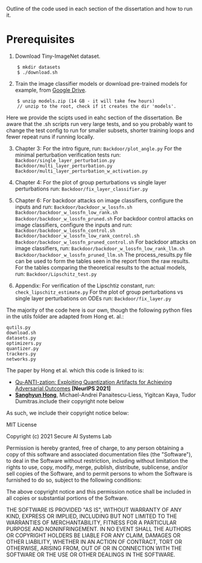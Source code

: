 Outline of the code used in each section of the dissertation and how to run it.


# Prerequisites

1. Download Tiny-ImageNet dataset.

```
    $ mkdir datasets
    $ ./download.sh
```


2. Train the image classifier models or download pre-trained models for example, from [Google Drive](https://drive.google.com/file/d/1RwJfqAAnz9fUjsnXxsyNqAwHE5PZLhkX/view?usp=sharing).

```
    $ unzip models.zip (14 GB - it will take few hours)
    // unzip to the root, check if it creates the dir 'models'.
```
Here we provide the scipts used in eahc section of the dissertation. Be aware that the .sh scripts run very large tests, and so
you probably want to change the test config to run for smaller subsets, shorter training loops and fewer repeat runs if
running locally. 

3. Chapter 3:
    For the intro figure, run: 
        `Backdoor/plot_angle.py`
    For the minimal perturbation verification tests run: 
        `Backdoor/single_layer_perturbation.py`
        `Backdoor/multi_layer_perturbation.py`
        `Backdoor/multi_layer_perturbation_w_activation.py`

4. Chapter 4:
    For the plot of group perturbations vs single layer perturbations run:
        `Backdoor/fix_layer_classifier.py`

5. Chapter 6: 
    For backdoor attacks on image classifiers, configure the inputs and run:
        `Backdoor/backdoor_w_lossfn.sh`
        `Backdoor/backdoor_w_lossfn_low_rank.sh`
        `Backdoor/backdoor_w_lossfn_pruned.sh`
    For backdoor control attacks on image classifiers, configure the inputs and run:
        `Backdoor/backdoor_w_lossfn_control.sh`
        `Backdoor/backdoor_w_lossfn_low_rank_control.sh`
        `Backdoor/backdoor_w_lossfn_pruned_control.sh`
    For backdoor attacks on image classifiers, run:
        `Backdoor/backdoor_w_lossfn_low_rank_llm.sh`
        `Backdoor/backdoor_w_lossfn_pruned_llm.sh`
    The process_results.py file can be used to form the tables seen in the report from the raw results.
    For the tables comparing the theoretical results to the actual models, run:
        `Backdoor/Lipschitz_test.py`


5. Appendix:
    For verification of the Lipschtiz constant, run:
        `check_lipschitz_estimate.py`
    For the plot of group perturbations vs single layer perturbations on ODEs run:
        `Backdoor/fix_layer.py`



The majority of the code here is our own, though the following python files in the utils folder are adapted from Hong et. al.:

    qutils.py
    download.sh
    datasets.py
    optimizers.py
    quantizer.py
    trackers.py
    networks.py

The paper by Hong et al. which this code is linked to is:

- [Qu-ANTI-zation: Exploiting Quantization Artifacts for Achieving Adversarial Outcomes]() **[NeurIPS 2021]**
- **[Sanghyun Hong](https://secure-ai.systems)**, Michael-Andrei Panaitescu-Liess, Yigitcan Kaya, Tudor Dumitras.include their copyright note below

As such, we include their copyright notice below:

MIT License

Copyright (c) 2021 Secure AI Systems Lab

Permission is hereby granted, free of charge, to any person obtaining a copy
of this software and associated documentation files (the "Software"), to deal
in the Software without restriction, including without limitation the rights
to use, copy, modify, merge, publish, distribute, sublicense, and/or sell
copies of the Software, and to permit persons to whom the Software is
furnished to do so, subject to the following conditions:

The above copyright notice and this permission notice shall be included in all
copies or substantial portions of the Software.

THE SOFTWARE IS PROVIDED "AS IS", WITHOUT WARRANTY OF ANY KIND, EXPRESS OR
IMPLIED, INCLUDING BUT NOT LIMITED TO THE WARRANTIES OF MERCHANTABILITY,
FITNESS FOR A PARTICULAR PURPOSE AND NONINFRINGEMENT. IN NO EVENT SHALL THE
AUTHORS OR COPYRIGHT HOLDERS BE LIABLE FOR ANY CLAIM, DAMAGES OR OTHER
LIABILITY, WHETHER IN AN ACTION OF CONTRACT, TORT OR OTHERWISE, ARISING FROM,
OUT OF OR IN CONNECTION WITH THE SOFTWARE OR THE USE OR OTHER DEALINGS IN THE
SOFTWARE.

